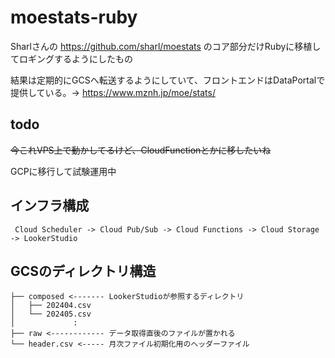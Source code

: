 # moestats-ruby
Sharlさんの https://github.com/sharl/moestats のコア部分だけRubyに移植してロギングするようにしたもの

結果は定期的にGCSへ転送するようにしていて、フロントエンドはDataPortalで提供している。→ https://www.mznh.jp/moe/stats/


## todo
~~今これVPS上で動かしてるけど、CloudFunctionとかに移したいね~~

GCPに移行して試験運用中

## インフラ構成
```
 Cloud Scheduler -> Cloud Pub/Sub -> Cloud Functions -> Cloud Storage -> LookerStudio
```


## GCSのディレクトリ構造

```
├── composed <------- LookerStudioが参照するディレクトリ
│   ├── 202404.csv
│   └── 202405.csv
│             :
├── raw <------------ データ取得直後のファイルが置かれる
└── header.csv <----- 月次ファイル初期化用のヘッダーファイル
```
